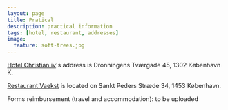 ```yaml
---
layout: page
title: Pratical
description: practical information
tags: [hotel, restaurant, addresses]
image:
  feature: soft-trees.jpg
---
```


[Hotel Christian iv](https://www.hotelchristianiv.dk/)'s address is Dronningens Tværgade 45, 1302 København K.


[Restaurant Vaekst](https://cofoco.dk/restauranter/vaekst/) is located on Sankt Peders Stræde 34, 1453 København.


Forms reimbursement (travel and accommodation): to be uploaded 
